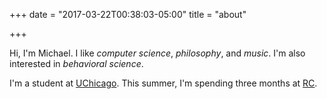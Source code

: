 +++
date = "2017-03-22T00:38:03-05:00"
title = "about"

+++

Hi, I'm Michael. I like _computer science_, _philosophy_, and _music_. I'm also interested in _behavioral science_.

I'm a student at [UChicago](https://www.uchicago.edu/). This summer, I'm spending three months at [RC](https://www.recurse.com).

